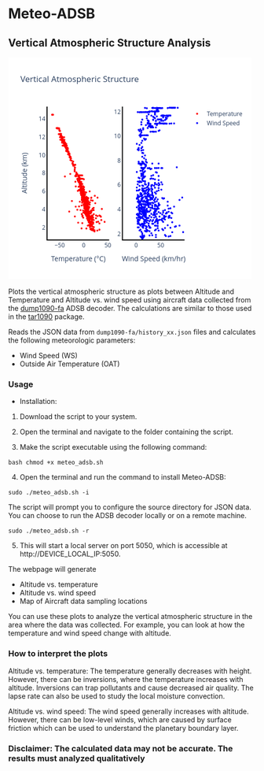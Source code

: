 # Meteo-ADSB

## Vertical Atmospheric Structure Analysis 

![Bengaluru](bengaluru.png)

 Plots the vertical atmospheric structure as plots between Altitude and Temperature and Altitude vs. wind speed using aircraft data collected from the [dump1090-fa](https://www.flightaware.com/adsb/piaware/install) ADSB decoder. The calculations are similar to those used in the [tar1090](https://github.com/wiedehopf/tar1090) package.


Reads the JSON data from `dump1090-fa/history_xx.json` files and calculates the following meteorologic parameters:

* Wind Speed (WS)
* Outside Air Temperature (OAT)

### Usage

* Installation:

1. Download the script to your system.

2. Open the terminal and navigate to the folder containing the script.

3. Make the script executable using the following command:

```
bash chmod +x meteo_adsb.sh 
```

4. Open the terminal and run the command to install Meteo-ADSB:

```
sudo ./meteo_adsb.sh -i
```
The script will prompt you to configure the source directory for JSON data. You can choose to run the ADSB decoder locally or on a remote machine.

```
sudo ./meteo_adsb.sh -r
```

5. This will start a local server on port 5050, which is accessible at http://DEVICE_LOCAL_IP:5050.

The webpage will generate
* Altitude vs. temperature
* Altitude vs. wind speed
* Map of Aircraft data sampling locations

You can use these plots to analyze the vertical atmospheric structure in the area where the data was collected. For example, you can look at how the temperature and wind speed change with altitude.

### How to interpret the plots

Altitude vs. temperature: The temperature generally decreases with height. However, there can be inversions, where the temperature increases with altitude. Inversions can trap pollutants and cause decreased air quality. The lapse rate can also be used to study the local moisture convection.

Altitude vs. wind speed: The wind speed generally increases with altitude. However, there can be low-level winds, which are caused by surface friction which can be used to understand the planetary boundary layer.


### Disclaimer: The calculated data may not be accurate. The results must analyzed qualitatively
